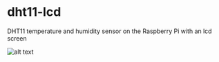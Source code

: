 # dht11-lcd
DHT11 temperature and humidity sensor on the Raspberry Pi with an lcd screen

![alt text](https://github.com/PyhaMarkus/dht11-lcd/pictures/ "Logo Title Text 1")
